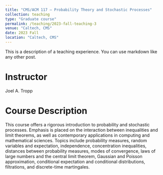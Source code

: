 ```yaml
---
title: "CMS/ACM 117 — Probability Theory and Stochastic Processes"
collection: teaching
type: "Graduate course"
permalink: /teaching/2023-fall-teaching-3
venue: "Caltech, CMS"
date: 2023 Fall
location: "Caltech, CMS"
---
```


This is a description of a teaching experience. You can use markdown like any other post.

Instructor
======
Joel A. Tropp

Course Description
======
This course offers a rigorous introduction to probability and stochastic processes. Emphasis is placed on the interaction between inequalities and limit theorems, as well as contemporary applications in computing and mathematical sciences. Topics include probability measures, random variables and expectation, independence, concentration inequalities, distances between probability measures, modes of convergence, laws of large numbers and the central limit theorem, Gaussian and Poisson approximation, conditional expectation and conditional distributions, filtrations, and discrete-time martingales.
